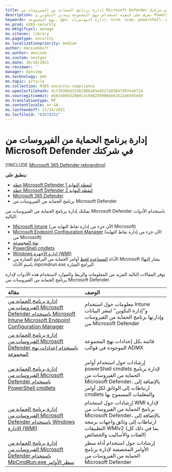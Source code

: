 ```yaml
---
title: إدارة برنامج الحماية من الفيروسات من Microsoft Defender في شركتك
description: تعرف على كيفية استخدام نهج المجموعة ومدير التكوين و PowerShell و WMI و Intune و سطر الأوامر لإدارة Microsoft Defender AV
keywords: نهج المجموعة، gpo، إدارة المؤتمرات، sccm، scep، powershell، wmi، intune، defender، الحماية من الفيروسات، الحماية من البرامج الضارة، الأمان، الحماية
ms.prod: m365-security
ms.mktglfcycl: manage
ms.sitesec: library
ms.pagetype: security
ms.localizationpriority: medium
author: denisebmsft
ms.author: deniseb
ms.custom: nextgen
ms.date: 10/18/2021
ms.reviewer: ''
manager: dansimp
ms.technology: mde
ms.topic: article
ms.collection: M365-security-compliance
ms.openlocfilehash: 4c73936bd32381988a03ad527a83847497eab71d
ms.sourcegitcommit: eb8c600d3298dca1940259998de61621e6505e69
ms.translationtype: MT
ms.contentlocale: ar-SA
ms.lasthandoff: 11/24/2021
ms.locfileid: "63574252"
---
```

# <a name="manage-microsoft-defender-antivirus-in-your-business"></a>إدارة برنامج الحماية من الفيروسات من Microsoft Defender في شركتك

[!INCLUDE [Microsoft 365 Defender rebranding](../../includes/microsoft-defender.md)]


**ينطبق على:**

- [خطة Microsoft Defender لنقطة النهاية 1](https://go.microsoft.com/fwlink/p/?linkid=2154037)
- [خطة Microsoft Defender لنقطة النهاية 2](https://go.microsoft.com/fwlink/p/?linkid=2154037)
- [Microsoft 365 Defender](https://go.microsoft.com/fwlink/?linkid=2118804)
- برنامج الحماية من الفيروسات من Microsoft Defender

يمكنك إدارة برنامج الحماية من الفيروسات من Microsoft Defender باستخدام الأدوات التالية:

- [Microsoft Intune](/mem/intune/protect/endpoint-security-antivirus-policy) (الآن جزء من إدارة نقاط النهاية من Microsoft)
- [Microsoft Endpoint Configuration Manager](/mem/configmgr/protect/deploy-use/endpoint-protection-configure) (الآن جزء من إدارة نقاط النهاية من Microsoft)
- [نهج المجموعة](./use-group-policy-microsoft-defender-antivirus.md)
- [PowerShell cmdlets](./use-powershell-cmdlets-microsoft-defender-antivirus.md)
- [Windows إدارة الأجهزة (WMI)](./use-wmi-microsoft-defender-antivirus.md)
- الأداة [المساعدة لخط](./command-line-arguments-microsoft-defender-antivirus.md) أوامر الحماية من البرامج الضارة من Microsoft (يشار إليها باسم الأداة *mpcmdrun.exe* البرامج الضارة

توفر المقالات التالية المزيد من المعلومات والربط والموارد لاستخدام هذه الأدوات لإدارة برنامج الحماية من الفيروسات من Microsoft Defender.

|مقالة|الوصف|
|:---|:---|
|[إدارة برنامج الحماية من الفيروسات من Microsoft Defender باستخدام Microsoft Intune Microsoft Endpoint Configuration Manager](use-intune-config-manager-microsoft-defender-antivirus.md)|معلومات حول استخدام Intune و"إدارة التكوين" لنشر البيانات وإدارتها برنامج الحماية من الفيروسات من Microsoft Defender|
|[إدارة برنامج الحماية من الفيروسات من Microsoft Defender باستخدام إعدادات نهج المجموعة](use-group-policy-microsoft-defender-antivirus.md)|قائمة بكل إعدادات نهج المجموعة الموجودة في قوالب ADMX|
|[إدارة برنامج الحماية من الفيروسات من Microsoft Defender باستخدام PowerShell cmdlets](use-powershell-cmdlets-microsoft-defender-antivirus.md)|إرشادات حول استخدام أوامر powerShell cmdlets لإدارة برنامج الحماية من الفيروسات من Microsoft Defender، بالإضافة إلى ارتباطات إلى الوثائق لكل أوامر cmdlets والمعلمات المسموح بها|
|[إدارة برنامج الحماية من الفيروسات من Microsoft Defender باستخدام Windows الإدارة (WMI)](use-wmi-microsoft-defender-antivirus.md)|إرشادات حول استخدام WMI لإدارة برنامج الحماية من الفيروسات من Microsoft Defender، بالإضافة إلى ارتباطات إلى وثائق واجهات برمجة التطبيقات WMIv2 (بما في ذلك كل الفئات والأساليب والخصائص)|
|[إدارة برنامج الحماية من الفيروسات من Microsoft Defender باستخدام MpCmdRun.exe سطر الأوامر](command-line-arguments-microsoft-defender-antivirus.md)|إرشادات حول استخدام أداة سطر الأوامر المخصصة لإدارة برنامج الحماية من الفيروسات من Microsoft Defender|
